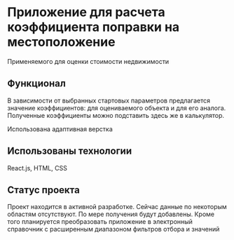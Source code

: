 # Приложение для расчета коэффициента поправки на местоположение
Применяемого для оценки стоимости недвижимости

## Функционал
В зависимости от выбранных стартовых параметров предлагается значение коэффициентов: для оцениваемого объекта и для его аналога. Полученные коэффициенты можно подставить здесь же в калькулятор. 

Использована адаптивная верстка

## Использованы технологии
React.js, HTML, CSS

## Статус проекта
Проект находится в активной разработке. Сейчас данные по некоторым областям отсутствуют. По мере получения будут добавлены. Кроме того планируется преобразовать приложение в электронный справочник с расширенным диапазоном фильтров отбора и значений
